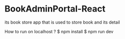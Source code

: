 # BookAdminPortal-React
its book store app that is used to store book and its detail

How to run on localhost ?
$ npm install
$ npm run dev 
